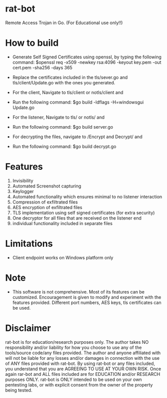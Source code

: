 # rat-bot
Remote Access Trojan in Go. (For Educational use only!!)

# How to build
- Generate Self Signed Certificates using openssl, by typing the following command:
$openssl req -x509 -newkey rsa:4096 -keyout key.pem -out cert.pem -sha256 -days 365
- Replace the certificates included in the tls/sever.go and tls/client/Update.go with the ones you generated.

- For the client, Navigate to tls/client or notls/client and
- Run the following command: 
$go build -ldflags -H=windowsgui Update.go

- For the listener, Navigate to tls/ or notls/ and
- Run the following command: 
$go build server.go

- For decrypting the files, navigate to /Encrypt and Decrypt/ and
- Run the following command: 
$go build decrypt.go

# Features
1. Invisibility
2. Automated Screenshot capturing
3. Keylogger
4. Automated functionality which ensures minimal to no listener interaction
5. Compression of exfiltrated files
6. AES encryption of exfiltrated files
7. TLS implementation using self signed certificates (for extra security)
8. One decryptor for all files that are received on the listener end
9. individual functionality included in separate files

# Limitations
- Client endpoint works on Windows platform only

# Note
- This software is not comprehensive. Most of its features can be customized. Encouragement is given to modify and experiment
with the features provided. Different port numbers, AES keys, tls certificates can be used.

# Disclaimer
rat-bot is for education/research purposes only. The author takes NO responsibility and/or liability for how you choose to use any of the tools/source code/any files provided. The author and anyone affiliated with will not be liable for any losses and/or damages in connection with the use of ANY files provided with rat-bot. By using rat-bot or any files included, you understand that you are AGREEING TO USE AT YOUR OWN RISK.
Once again rar-bot and ALL files included are for EDUCATION and/or RESEARCH purposes ONLY. rat-bot is ONLY intended to be used on your own pentesting labs, or with explicit consent from the owner of the property being tested.
